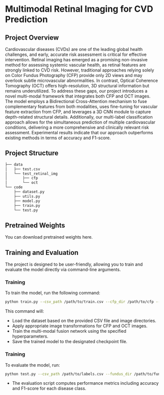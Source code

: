 # Multimodal Retinal Imaging for CVD Prediction

## Project Overview
Cardiovascular diseases (CVDs) are one of the leading global health challenges, and early, accurate risk assessment is critical for effective intervention. Retinal imaging has emerged as a promising non-invasive method for assessing systemic vascular health, as retinal features are strongly linked to CVD risk. However, traditional approaches relying solely on Color Fundus Photography (CFP) provide only 2D views and may overlook subtle microvascular abnormalities. In contrast, Optical Coherence Tomography (OCT) offers high-resolution, 3D structural information but remains underutilized. To address these gaps, our project introduces a novel multi-modal framework that integrates both CFP and OCT images. The model employs a Bidirectional Cross-Attention mechanism to fuse complementary features from both modalities, uses fine-tuning for vascular feature extraction from CFP, and leverages a 3D CNN module to capture depth-related structural details. Additionally, our multi-label classification approach allows for the simultaneous prediction of multiple cardiovascular conditions, delivering a more comprehensive and clinically relevant risk assessment. Experimental results indicate that our approach outperforms existing methods in terms of accuracy and F1-score.

## Project Structure
```bash
├── data
│   ├── test.csv
│   └── test_retinal_img
│       ├── cfp
│       └── oct
└── code
    ├── dataset.py
    ├── utils.py
    ├── model.py
    ├── train.py
    └── test.py
```

## Pretrained Weights
You can download pretrained weights here.

## Training and Evaluation
The project is designed to be user-friendly, allowing you to train and evaluate the model directly via command-line arguments.

### Training
To train the model, run the following command:
```bash
python train.py --csv_path /path/to/train.csv --cfp_dir /path/to/cfp --oct_dir /path/to/oct --epochs 150 --batch_size 16 --num_workers 8 --save_path model_checkpoint.pth
```

This command will:

* Load the dataset based on the provided CSV file and image directories.
* Apply appropriate image transformations for CFP and OCT images.
* Train the multi-modal fusion network using the specified hyperparameters.
* Save the trained model to the designated checkpoint file.

### Training
To evaluate the model, run:
```bash
python test.py --csv_path /path/to/labels.csv --fundus_dir /path/to/fundus --oct_dir /path/to/oct --model_path model_checkpoint.pth --batch_size 16 --num_workers 8
```

* The evaluation script computes performance metrics including accuracy and F1-score for each disease class.


